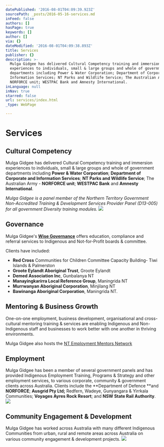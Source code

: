 ```yaml
---
datePublished: '2016-08-01T04:09:39.923Z'
sourcePath: _posts/2016-05-16-services.md
inFeed: false
authors: []
hasPage: true
keywords: []
author: []
via: {}
dateModified: '2016-08-01T04:09:38.893Z'
title: Services
publisher: {}
description: >-
  Mulga Gidgee has delivered Cultural Competency training and immersion
  experiences to individuals, small & large groups and whole of government
  departments including Power & Water Corporation; Department of Corporate and
  Information Services; NT Parks and Wildlife Service; The Australian Army -
  NORFORCE unit; WESTPAC Bank and Amnesty International.
inLanguage: null
inNav: true
starred: false
url: services/index.html
_type: WebPage

---
```

# Services

## Cultural Competency

Mulga Gidgee has delivered Cultural Competency training and immersion experiences to individuals, small & large groups and whole of government departments including **Power & Water Corporation**; **Department of Corporate and Information Services**; **NT Parks and Wildlife Service**; The Australian Army - **NORFORCE unit**; **WESTPAC Bank** and **Amnesty International**.

_Mulga Gidgee is a panel member of the Northern Territory Government Non-Accredited Training & Development Services Provider Panel (D13-005) for all government Diversity training modules._
![](https://the-grid-user-content.s3-us-west-2.amazonaws.com/0cbf415c-3e4a-47d1-b25d-e05bae4cf28c.jpg)

## Governance

Mulga Gidgee's **[Wise Governance][0]** offers education, compliance and referral services to Indigenous and Not-for-Profit boards & committee.

Clients have included:

* **Red Cross** Communities for Children Committee Capacity Building- Tiwi Islands & Palmerston
* **Groote Eylandt Aboriginal Trust**, Groote Eylandt
* **Demed Association Inc**, Gunbalanya NT
* **Manayingkarírra Local Reference Group**, Maningrida NT
* **Murrwanyan Aboriginal Corporation**, Minjilang NT
* **Bawinanga Aboriginal Corporation**, Maningrida NT.

## Mentoring & Business Growth

One-on-one employment, business development, organisational and cross-cultural mentoring training & services are enabling Indigenous and Non-Indigenous staff and businesses to work better with one another in thriving environments.

Mulga Gidgee also hosts the [NT Employment Mentors Network][1]

## Employment

Mulga Gidgee has been a member of several government panels and has provided Indigenous Employment Training, Programs & Strategy and other employment services, to various corporate, community & government clients across Australia. Clients include the **Department of Defence **and **NORFORCE**; **Ausgrid Pty Ltd;** Redfern, Wadeye, Gunyangara & Yirrkala Communities; **Voyages Ayres Rock Resort**; and **NSW State Rail Authority**.
![](https://the-grid-user-content.s3-us-west-2.amazonaws.com/b57b94b0-da57-42b0-a065-7aac2b2b46f0.jpg)

## Community Engagement & Development

Mulga Gidgee has worked across Australia with many different Indigenous Communities from urban, rural and remote areas across Australia on various community engagement & development projects.
![](https://the-grid-user-content.s3-us-west-2.amazonaws.com/30d89cf0-9987-4705-8a58-ddeacf5883ae.jpg)

[0]: http://www.wisegovernance.com.au/
[1]: http://www.mentornt.net.au/